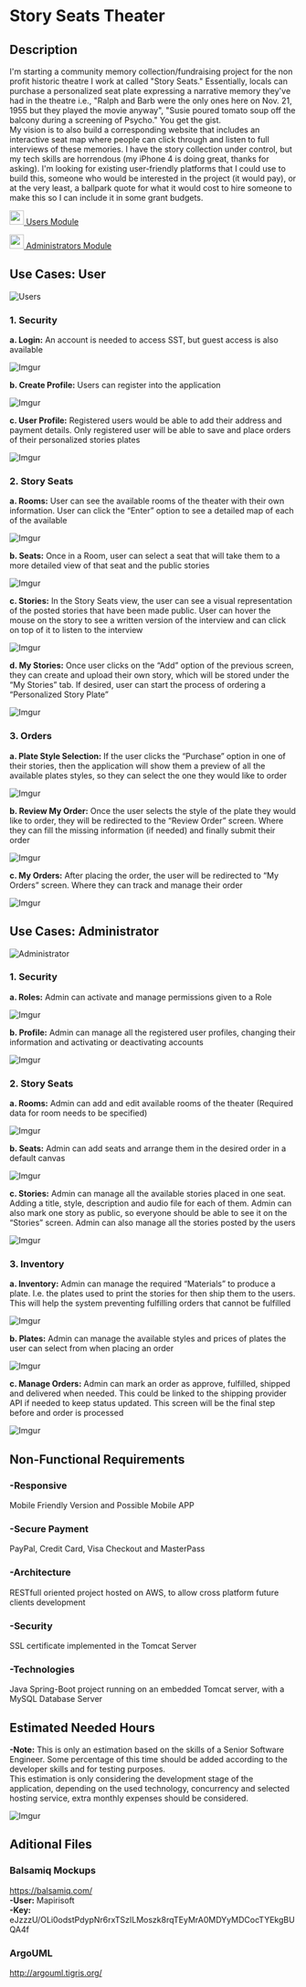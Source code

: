 # Story Seats Theater

## Description

I'm starting a community memory collection/fundraising project for the non profit historic theatre I work at called "Story Seats." Essentially, locals can purchase a personalized seat plate expressing a narrative memory they've had in the theatre i.e., "Ralph and Barb were the only ones here on Nov. 21, 1955 but they played the movie anyway", "Susie poured tomato soup off the balcony during a screening of Psycho." You get the gist.  
My vision is to also build a corresponding website that includes an interactive seat map where people can click through and listen to full interviews of these memories. I have the story collection under control, but my tech skills are horrendous (my iPhone 4 is doing great, thanks for asking). I'm looking for existing user-friendly platforms that I could use to build this, someone who would be interested in the project (it would pay), or at the very least, a ballpark quote for what it would cost to hire someone to make this so I can include it in some grant budgets.  

[<img width="25" src="https://i.imgur.com/om64gVt.png"> Users Module](https://www.dropbox.com/s/i0mxrmg1qcj2x69/SST_1.0_User.pdf "Interactive Prototype for the Users Module")  

[<img width="25" src="https://i.imgur.com/om64gVt.png"> Administrators Module](https://www.dropbox.com/s/53bquvyaink5av4/SST_1.0_admin.pdf "Interactive Prototype for the Administrators Module")  

## Use Cases: User

![Users](https://i.imgur.com/0M2ccAk.png)  

### 1. Security

**a. Login:** An account is needed to access SST, but guest access is also available  

![Imgur](https://i.imgur.com/8qvUzdZ.png)  

**b. Create Profile:** Users can register into the application  

![Imgur](https://i.imgur.com/MmcFuyY.png)  

**c. User Profile:** Registered users would be able to add their address and payment details. Only registered user will be able to save and place orders of their personalized stories plates  

![Imgur](https://i.imgur.com/XcOJkiP.png)  

### 2. Story Seats

**a. Rooms:** User can see the available rooms of the theater with their own information. User can click the “Enter” option to see a detailed map of each of the available  

![Imgur](https://i.imgur.com/8RhV6Fm.png)  

**b. Seats:** Once in a Room, user can select a seat that will take them to a more detailed view of that seat and the public stories  

![Imgur](https://i.imgur.com/zwjLbzY.png)

**c. Stories:** In the Story Seats view, the user can see a visual representation of the posted stories that have been made public. User can hover the mouse on the story to see a written version of the interview and can click on top of it to listen to the interview  

![Imgur](https://i.imgur.com/jOqb1u2.png)  

**d. My Stories:** Once user clicks on the “Add” option of the previous screen, they can create and upload their own story, which will be stored under the “My Stories” tab. If desired, user can start the process of ordering a “Personalized Story Plate”  
 
![Imgur](https://i.imgur.com/p6PgmSJ.png)  

### 3. Orders

**a. Plate Style Selection:** If the user clicks the “Purchase” option in one of their stories, then the application will show them a preview of all the available plates styles, so they can select the one they would like to order  

![Imgur](https://i.imgur.com/8hZCGNT.png)  

**b. Review My Order:** Once the user selects the style of the plate they would like to order, they will be redirected to the “Review Order” screen. Where they can fill the missing information (if needed) and finally submit their order  

![Imgur](https://i.imgur.com/naTOIha.png)  

**c. My Orders:** After placing the order, the user will be redirected to “My Orders” screen. Where they can track and manage their order  

![Imgur](https://i.imgur.com/j09mAk8.png)  

## Use Cases: Administrator

![Administrator](https://i.imgur.com/fpjel24.png)

### 1. Security

**a. Roles:** Admin can activate and manage permissions given to a Role  

![Imgur](https://i.imgur.com/7cE4qrh.png)  

**b. Profile:** Admin can manage all the registered user profiles, changing their information and activating or deactivating accounts  

![Imgur](https://i.imgur.com/aU9ttc8.png)  

### 2. Story Seats

**a. Rooms:** Admin can add and edit available rooms of the theater (Required data for room needs to be specified)  

![Imgur](https://i.imgur.com/3tsr2Z2.png)  

**b. Seats:** Admin can add seats and arrange them in the desired order in a default canvas  

![Imgur](https://i.imgur.com/dXQu5l0.png)  

**c. Stories:** Admin can manage all the available stories placed in one seat. Adding a title, style, description and audio file for each of them. Admin can also mark one story as public, so everyone should be able to see it on the “Stories” screen. Admin can also manage all the stories posted by the users  

![Imgur](https://i.imgur.com/y6lRcQd.png)  

### 3. Inventory

**a. Inventory:** Admin can manage the required “Materials” to produce a plate. I.e. the plates used to print the stories for then ship them to the users. This will help the system preventing fulfilling orders that cannot be fulfilled  

![Imgur](https://i.imgur.com/UNTuRZi.png)  

**b. Plates:** Admin can manage the available styles and prices of plates the user can select from when placing an order  

![Imgur](https://i.imgur.com/qH6iy5p.png)  

**c. Manage Orders:** Admin can mark an order as approve, fulfilled, shipped and delivered when needed. This could be linked to the shipping provider API if needed to keep status updated. This screen will be the final step before and order is processed  

![Imgur](https://i.imgur.com/XDLMLFW.png)  


## Non-Functional Requirements

### -Responsive
Mobile Friendly Version and Possible Mobile APP

### -Secure Payment
PayPal, Credit Card, Visa Checkout and MasterPass

### -Architecture
RESTfull oriented project hosted on AWS, to allow cross platform future clients development

### -Security
SSL certificate implemented in the Tomcat Server

### -Technologies
Java Spring-Boot project running on an embedded Tomcat server, with a MySQL Database Server

## Estimated Needed Hours

**-Note:** This is only an estimation based on the skills of a Senior Software Engineer. Some percentage of this time should be added according to the developer skills and for testing purposes.  
This estimation is only considering the development stage of the application, depending on the used technology, concurrency and selected hosting service, extra monthly expenses should be considered.   

![Imgur](https://i.imgur.com/guwsLEh.jpg)


## Aditional Files

### Balsamiq Mockups
https://balsamiq.com/  
**-User:** Mapirisoft  
**-Key:** eJzzzU/OLi0odstPdypNr6rxTSzILMoszk8rqTEyMrA0MDYyMDCocTYEkgBUQA4f  

### ArgoUML
http://argouml.tigris.org/
